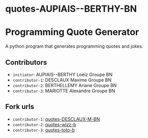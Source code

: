 # quotes-AUPIAIS--BERTHY-BN

# Programming Quote Generator

A python program that generates programming quotes and jokes.

## Contributors
- `initiator`: AUPIAIS--BERTHY Loéiz Groupe BN
- `contributor-1`: DESCLAUX Maxime Groupe BN
- `contributor-2`: BERTHELLEMY Ariane Groupe BN
- `contributor-3`: MARIOTTE Alexandre Groupe BN 

## Fork urls
- `contributor-1`: [quotes-DESCLAUX-M-BN]([url-1](https://github.com/Maxime-Desclaux/quotes-DESCLAUX-BN.git))
- `contributor-2`: [quotes-wizz-b]([url-2](https://github.com/ArianeBerth/quotes-BERTHELLEMY-BN.git))
- `contributor-3`: [quotes-toto-b](url-3)
